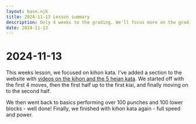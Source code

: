 ```yaml
---
layout: base.njk
title: 2024-11-13 Lesson summary
description: Only 4 weeks to the grading. We'll focus more on the grading syllabus from now on. Tonight we practiced kihon kata.
date: 2024-11-13
---
```

# 2024-11-13

This weeks lesson, we focused on kihon kata. I've added a section to the website with [videos on the kihon and the 5 heian kata](/kata/heian/). We started off with the first 4 moves, then the first half up to the first kiai, and finally moving on to the second half.

We then went back to basics performing over 100 punches and 100 lower blocks - well done! Finally, we finished with kihon kata again - full speed and power.
